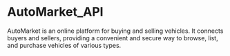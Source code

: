 # AutoMarket_API
AutoMarket is an online platform for buying and selling vehicles. It connects buyers and sellers, providing a convenient and secure way to browse, list, and purchase vehicles of various types.
